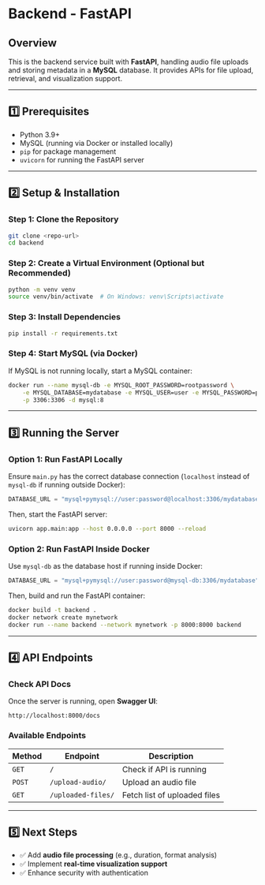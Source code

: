 # Backend - FastAPI

## **Overview**
This is the backend service built with **FastAPI**, handling audio file uploads and storing metadata in a **MySQL** database. It provides APIs for file upload, retrieval, and visualization support.

---

## **1️⃣ Prerequisites**
- Python 3.9+
- MySQL (running via Docker or installed locally)
- `pip` for package management
- `uvicorn` for running the FastAPI server

---

## **2️⃣ Setup & Installation**

### **Step 1: Clone the Repository**
```bash
git clone <repo-url>
cd backend
```

### **Step 2: Create a Virtual Environment** (Optional but Recommended)
```bash
python -m venv venv
source venv/bin/activate  # On Windows: venv\Scripts\activate
```

### **Step 3: Install Dependencies**
```bash
pip install -r requirements.txt
```

### **Step 4: Start MySQL (via Docker)**
If MySQL is not running locally, start a MySQL container:
```bash
docker run --name mysql-db -e MYSQL_ROOT_PASSWORD=rootpassword \
    -e MYSQL_DATABASE=mydatabase -e MYSQL_USER=user -e MYSQL_PASSWORD=password \
    -p 3306:3306 -d mysql:8
```

---

## **3️⃣ Running the Server**

### **Option 1: Run FastAPI Locally**
Ensure `main.py` has the correct database connection (`localhost` instead of `mysql-db` if running outside Docker):
```python
DATABASE_URL = "mysql+pymysql://user:password@localhost:3306/mydatabase"
```
Then, start the FastAPI server:
```bash
uvicorn app.main:app --host 0.0.0.0 --port 8000 --reload
```

### **Option 2: Run FastAPI Inside Docker**
Use `mysql-db` as the database host if running inside Docker:
```python
DATABASE_URL = "mysql+pymysql://user:password@mysql-db:3306/mydatabase"
```
Then, build and run the FastAPI container:
```bash
docker build -t backend .
docker network create mynetwork
docker run --name backend --network mynetwork -p 8000:8000 backend
```

---

## **4️⃣ API Endpoints**
### **Check API Docs**
Once the server is running, open **Swagger UI**:
```
http://localhost:8000/docs
```

### **Available Endpoints**
| Method | Endpoint | Description |
|--------|----------|-------------|
| `GET` | `/` | Check if API is running |
| `POST` | `/upload-audio/` | Upload an audio file |
| `GET` | `/uploaded-files/` | Fetch list of uploaded files |

---

## **5️⃣ Next Steps**
- ✅ Add **audio file processing** (e.g., duration, format analysis)
- ✅ Implement **real-time visualization support**
- ✅ Enhance security with authentication



